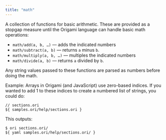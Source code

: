 ```yaml
---
title: "math"
---
```


A collection of functions for basic arithmetic. These are provided as a stopgap measure until the Origami language can handle basic math operations:

- `math/add(a, b, …)` — adds the indicated numbers
- `math/subtract(a, b)` — returns `a` minus `b`.
- `math/multiply(a, b, …)` — multiples the indicated numbers
- `math/divide(a, b)` — returns `a` divided by `b`.

Any string values passed to these functions are parsed as numbers before doing the math.

Example: Arrays in Origami (and JavaScript) use zero-based indices. If you wanted to add 1 to these indices to create a numbered list of strings, you could do:

```ori
// sections.ori
${ samples.ori/help/sections.ori }
```

This outputs:

```console
$ ori sections.ori/
${ yaml samples.ori/help/sections.ori/ }
```
